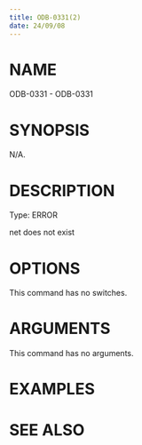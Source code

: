 ```yaml
---
title: ODB-0331(2)
date: 24/09/08
---
```


# NAME

ODB-0331 - ODB-0331

# SYNOPSIS

N/A.

# DESCRIPTION

Type: ERROR

net does not exist

# OPTIONS

This command has no switches.

# ARGUMENTS

This command has no arguments.

# EXAMPLES

# SEE ALSO
